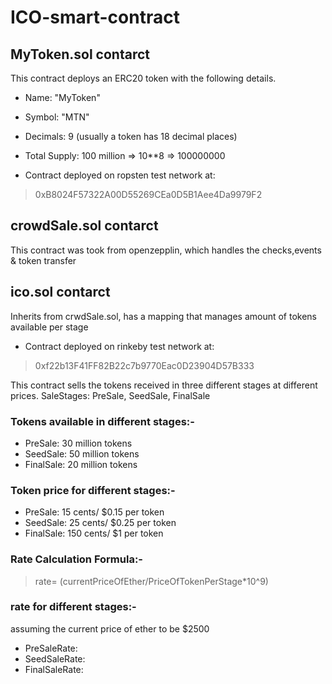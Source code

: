 # ICO-smart-contract

## MyToken.sol contarct
This contract deploys an ERC20 token with the following details.

* Name: "MyToken"

* Symbol: "MTN"

* Decimals: 9 (usually a token has 18 decimal places)

* Total Supply: 100 million => 10**8 => 100000000

* Contract deployed on ropsten test network at:

> 0xB8024F57322A00D55269CEa0D5B1Aee4Da9979F2 

## crowdSale.sol contarct
This contract was took from openzepplin, which handles the checks,events & token transfer

## ico.sol contarct
Inherits from crwdSale.sol, has a mapping that manages amount of tokens available per stage

* Contract deployed on rinkeby test network at:
> 0xf22b13F41FF82B22c7b9770Eac0D23904D57B333

This contract sells the tokens received in three different stages at different prices.
SaleStages: PreSale, SeedSale, FinalSale

### Tokens available in different stages:-
* PreSale: 30 million tokens
* SeedSale: 50 million tokens
* FinalSale: 20 million tokens

### Token price for different stages:-
* PreSale: 15 cents/ $0.15 per token
* SeedSale: 25 cents/ $0.25 per token
* FinalSale: 150 cents/ $1 per token

### Rate Calculation Formula:-
> rate= (currentPriceOfEther/PriceOfTokenPerStage*10^9)

### rate for different stages:-
assuming the current price of ether to be $2500

* PreSaleRate: 
* SeedSaleRate: 
* FinalSaleRate: 

